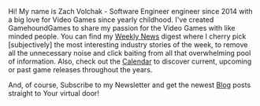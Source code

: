 Hi! My name is Zach Volchak - Software Engineer engineer since 2014 with a big love for Video Games since yearly childhood. I've created GamehoundGames to share my passion for the Video Games with like minded people. You can find my [Weekly News](https://gamehoundgames.com/news) digest where I cherry pick [subjectively] the most interesting industry stories of the week, to remove all the unnecessary noise and click baiting from all that overwhelming pool of information. Also, check out the [Calendar](https://gamehoundgames.com/calendar) to discover current, upcoming or past game releases throughout the years.

And, of course, Subscribe to my Newsletter and get the newest [Blog](https://gamehoundgames.com/blog)  posts straight to Your virtual door!
